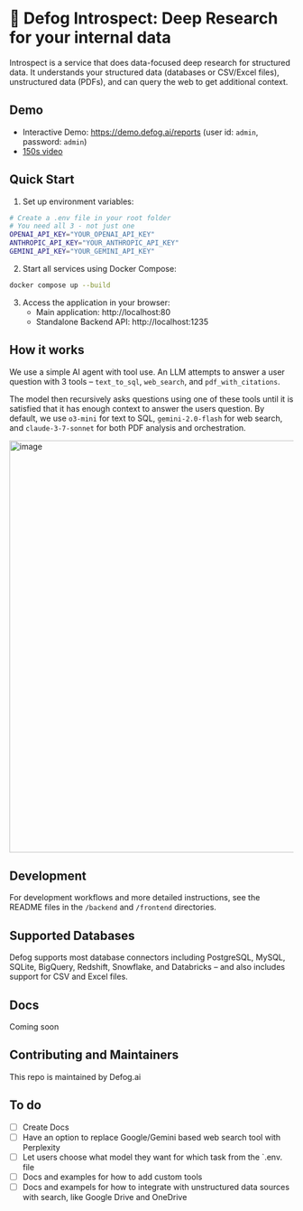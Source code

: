 #  🔬 Defog Introspect: Deep Research for your internal data

Introspect is a service that does data-focused deep research for structured data. It understands your structured data (databases or CSV/Excel files), unstructured data (PDFs), and can query the web to get additional context.

## Demo
- Interactive Demo: https://demo.defog.ai/reports (user id: `admin`, password: `admin`)
- [150s video](https://www.loom.com/share/ed2017d503ce4335909f47e8629a3acb)

## Quick Start

1. Set up environment variables:

```bash
# Create a .env file in your root folder
# You need all 3 - not just one
OPENAI_API_KEY="YOUR_OPENAI_API_KEY"
ANTHROPIC_API_KEY="YOUR_ANTHROPIC_API_KEY"
GEMINI_API_KEY="YOUR_GEMINI_API_KEY"
```

2. Start all services using Docker Compose:
```bash
docker compose up --build
```

3. Access the application in your browser:
   - Main application: http://localhost:80
   - Standalone Backend API: http://localhost:1235

## How it works

We use a simple AI agent with tool use. An LLM attempts to answer a user question with 3 tools – `text_to_sql`, `web_search`, and `pdf_with_citations`.

The model then recursively asks questions using one of these tools until it is satisfied that it has enough context to answer the users question. By default, we use `o3-mini` for text to SQL, `gemini-2.0-flash` for web search, and `claude-3-7-sonnet` for both PDF analysis and orchestration.

<img width="730" alt="image" src="https://github.com/user-attachments/assets/32fd8573-7428-4b6a-8bdb-f033c49d9a5c" />



## Development

For development workflows and more detailed instructions, see the README files in the `/backend` and `/frontend` directories.

## Supported Databases

Defog supports most database connectors including PostgreSQL, MySQL, SQLite, BigQuery, Redshift, Snowflake, and Databricks – and also includes support for CSV and Excel files.

## Docs
Coming soon

## Contributing and Maintainers
This repo is maintained by Defog.ai

## To do
- [ ] Create Docs
- [ ] Have an option to replace Google/Gemini based web search tool with Perplexity
- [ ] Let users choose what model they want for which task from the `.env. file
- [ ] Docs and examples for how to add custom tools
- [ ] Docs and exampels for how to integrate with unstructured data sources with search, like Google Drive and OneDrive
